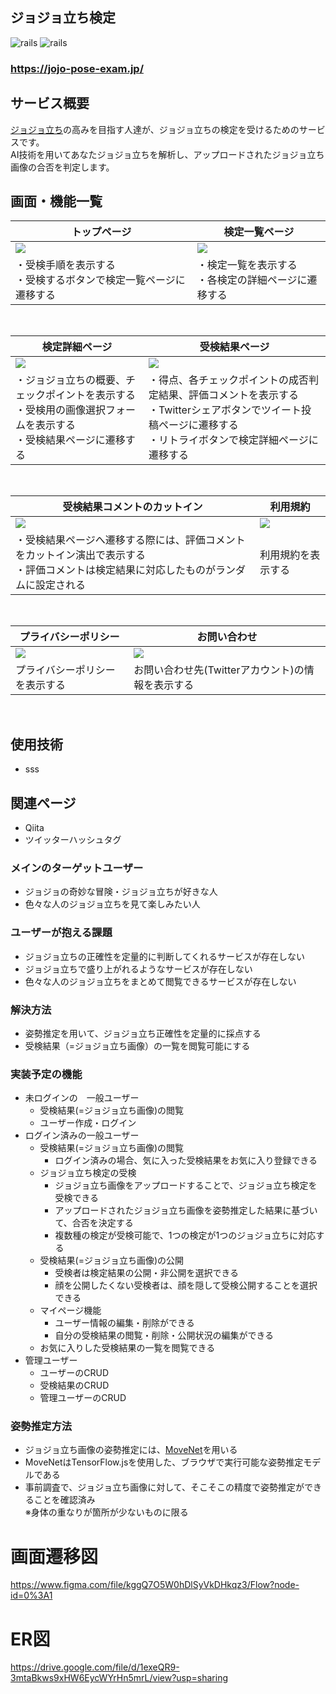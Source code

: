 ## ジョジョ立ち検定
![rails](https://img.shields.io/badge/Rails-v6.1.4-red)
![rails](https://img.shields.io/badge/Vue-v2.6.14-brightgreen)

### https://jojo-pose-exam.jp/

<!-- ![ogp](https://github.com/kohei-yamamoto1012/jojo-pose-exam/blob/main/app/assets/images/ogp.png) -->

## サービス概要
[ジョジョ立ち](https://ja.wikipedia.org/wiki/%E8%8D%92%E6%9C%A8%E9%A3%9B%E5%91%82%E5%BD%A6#%E3%82%B8%E3%83%A7%E3%82%B8%E3%83%A7%E7%AB%8B%E3%81%A1)の高みを目指す人達が、ジョジョ立ちの検定を受けるためのサービスです。<br>
AI技術を用いてあなたジョジョ立ちを解析し、アップロードされたジョジョ立ち画像の合否を判定します。

## 画面・機能一覧
| トップページ                                                          | 検定一覧ページ                                                          |
| ------------------------------------------------------------------ | -------------------------------------------------------------------- |
| <img src="https://gyazo.com/c210cc60b2312ac2397ec223992d7300.png"> | <img src="https://gyazo.com/fc4a8aa873ae130b9432552c133c285c.png">   |
| ・受検手順を表示する<br>・受検するボタンで検定一覧ページに遷移する               | ・検定一覧を表示する<br>・各検定の詳細ページに遷移する                           |
<br>

| 検定詳細ページ                                                                       | 受検結果ページ                                                         |
| ------------------------------------------------------------------                | -------------------------------------------------------------------- |
| <img src="https://gyazo.com/a6cf62864530e720760b91fd9ac222ce.png">                | <img src="https://gyazo.com/82686eb88ca6cc62b21a63fd4fe439c7.png">   |
| ・ジョジョ立ちの概要、チェックポイントを表示する<br>・受検用の画像選択フォームを表示する<br>・受検結果ページに遷移する | ・得点、各チェックポイントの成否判定結果、評価コメントを表示する　<br>・Twitterシェアボタンでツイート投稿ページに遷移する<br>・リトライボタンで検定詳細ページに遷移する |
<br>

| 受検結果コメントのカットイン                                                                      | 利用規約                                                       |
| ------------------------------------------------------------------                | -------------------------------------------------------------------- |
| <img src="https://gyazo.com/cf13b301d7f635f21b382a349f36f102.png">                | <img src="https://gyazo.com/1ad975307df6de906859a4ddc30d32c2.png"> |
| ・受検結果ページへ遷移する際には、評価コメントをカットイン演出で表示する<br>・評価コメントは検定結果に対応したものがランダムに設定される | 利用規約を表示する|
<br>

| プライバシーポリシー                                                    | お問い合わせ                                                               |
| ------------------------------------------------------------------ | --------------------------------------------------------------------    |
| <img src="https://gyazo.com/63ed8c122f667bf7b3eb585814c9a92f.png"> | <img src="https://gyazo.com/36a98d3a56997d7c16896ec9828f58b9.png">      |
| プライバシーポリシーを表示する                                            | お問い合わせ先(Twitterアカウント)の情報を表示する　                            |
<br>

## 使用技術
- sss


## 関連ページ
- Qiita
- ツイッターハッシュタグ


### メインのターゲットユーザー
- ジョジョの奇妙な冒険・ジョジョ立ちが好きな人
- 色々な人のジョジョ立ちを見て楽しみたい人

### ユーザーが抱える課題
- ジョジョ立ちの正確性を定量的に判断してくれるサービスが存在しない
- ジョジョ立ちで盛り上がれるようなサービスが存在しない
- 色々な人のジョジョ立ちをまとめて閲覧できるサービスが存在しない

### 解決方法
- 姿勢推定を用いて、ジョジョ立ち正確性を定量的に採点する
- 受検結果（=ジョジョ立ち画像）の一覧を閲覧可能にする

### 実装予定の機能
- 未ログインの　一般ユーザー
  - 受検結果(=ジョジョ立ち画像)の閲覧
  - ユーザー作成・ログイン
- ログイン済みの一般ユーザー
  - 受検結果(=ジョジョ立ち画像)の閲覧
    - ログイン済みの場合、気に入った受検結果をお気に入り登録できる
  - ジョジョ立ち検定の受検
    - ジョジョ立ち画像をアップロードすることで、ジョジョ立ち検定を受検できる
    - アップロードされたジョジョ立ち画像を姿勢推定した結果に基づいて、合否を決定する
    - 複数種の検定が受検可能で、1つの検定が1つのジョジョ立ちに対応する
  - 受検結果(=ジョジョ立ち画像)の公開
    - 受検者は検定結果の公開・非公開を選択できる
    - 顔を公開したくない受検者は、顔を隠して受検公開することを選択できる
  - マイページ機能
    - ユーザー情報の編集・削除ができる
    - 自分の受検結果の閲覧・削除・公開状況の編集ができる
  - お気に入りした受検結果の一覧を閲覧できる
- 管理ユーザー
  - ユーザーのCRUD
  - 受検結果のCRUD
  - 管理ユーザーのCRUD

### 姿勢推定方法
- ジョジョ立ち画像の姿勢推定には、[MoveNet](https://blog.tensorflow.org/2021/05/next-generation-pose-detection-with-movenet-and-tensorflowjs.html)を用いる
- MoveNetはTensorFlow.jsを使用した、ブラウザで実行可能な姿勢推定モデルである
- 事前調査で、ジョジョ立ち画像に対して、そこそこの精度で姿勢推定ができることを確認済み<br>
  ※身体の重なりが箇所が少ないものに限る

# 画面遷移図
https://www.figma.com/file/kggQ7O5W0hDlSyVkDHkqz3/Flow?node-id=0%3A1

# ER図
https://drive.google.com/file/d/1exeQR9-3mtaBkws9xHW6EycWYrHn5mrL/view?usp=sharing
